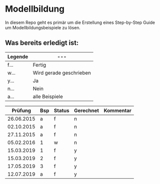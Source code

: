 ﻿# Modellbildung
In diesem Repo geht es primär um die Erstellung eines Step-by-Step Guide um Modellbildungsbeispiele zu lösen. 

## Was bereits erledigt ist: 

Legende|---
---|---
f... |Fertig
w... |Wird gerade geschrieben
y... |Ja
n... |Nein
a... |alle Beispiele

Prüfung|Bsp|Status| Gerechnet | Kommentar
---|------|---|---|---
26.06.2015 | a | f | n |
02.10.2015 | a | f | n |
27.11.2015 | a | f | n |
05.02.2016 | 1 | w | n |
15.03.2019 | 1 | f | y |
15.03.2019 | 2 | f | y |
17.05.2019 | 3 | f | y |
12.07.2019 | a | f | y |


